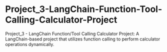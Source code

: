 # Project_3-LangChain-Function-Tool-Calling-Calculator-Project
Project_3 - LangChain Function/Tool Calling Calculator Project: A LangChain-based project that utilizes function calling to perform calculator operations dynamically.
